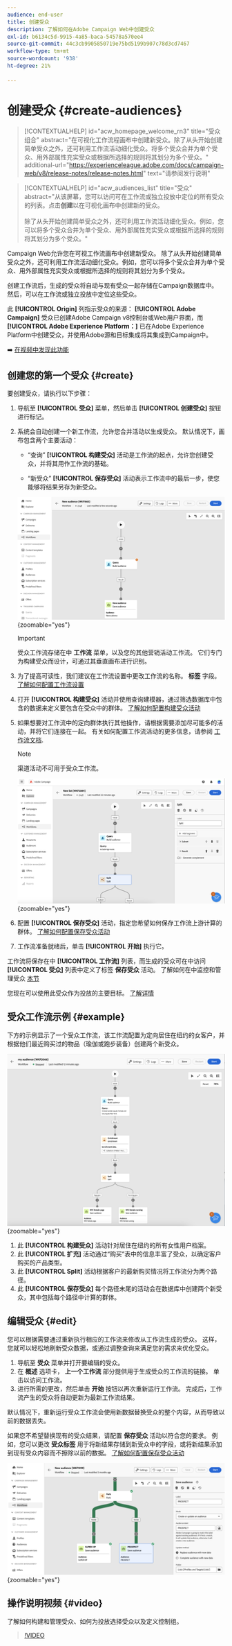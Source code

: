 ```yaml
---
audience: end-user
title: 创建受众
description: 了解如何在Adobe Campaign Web中创建受众
exl-id: b6134c5d-9915-4a85-baca-54578a570ee4
source-git-commit: 44c3cb9905850719e75bd5199b907c78d3cd7467
workflow-type: tm+mt
source-wordcount: '938'
ht-degree: 21%

---
```


# 创建受众 {#create-audiences}

>[!CONTEXTUALHELP]
>id="acw_homepage_welcome_rn3"
>title="受众组合"
>abstract="在可视化工作流程画布中创建新受众。除了从头开始创建简单受众之外，还可利用工作流活动细化受众。将多个受众合并为单个受众、用外部属性充实受众或根据所选择的规则将其划分为多个受众。"
>additional-url="https://experienceleague.adobe.com/docs/campaign-web/v8/release-notes/release-notes.html" text="请参阅发行说明"

>[!CONTEXTUALHELP]
>id="acw_audiences_list"
>title="受众"
>abstract="从该屏幕，您可以访问可在工作流或独立投放中定位的所有受众的列表。点击&#x200B;**创建**&#x200B;以在可视化画布中创建新的受众。<br/><br/>除了从头开始创建简单受众之外，还可利用工作流活动细化受众。例如，您可以将多个受众合并为单个受众、用外部属性充实受众或根据所选择的规则将其划分为多个受众。"

<!--
[!CONTEXTUALHELP]
>id="acw_audiences_create_settings"
>title="Audience settings"
>abstract="Enter the name of the audience and additional options, then click the **Create Audience** button."-->

Campaign Web允许您在可视工作流画布中创建新受众。 除了从头开始创建简单受众之外，还可利用工作流活动细化受众。例如，您可以将多个受众合并为单个受众、用外部属性充实受众或根据所选择的规则将其划分为多个受众。

创建工作流后，生成的受众将自动与现有受众一起存储在Campaign数据库中。 然后，可以在工作流或独立投放中定位这些受众。

此 **[!UICONTROL Origin]** 列指示受众的来源： **[!UICONTROL Adobe Campaign]** 受众已创建Adobe Campaign v8控制台或Web用户界面，而 **[!UICONTROL Adobe Experience Platform：]** 已在Adobe Experience Platform中创建受众，并使用Adobe源和目标集成将其集成到Campaign中。

➡️ [在视频中发现此功能](#video)

## 创建您的第一个受众 {#create}

要创建受众，请执行以下步骤：

1. 导航至 **[!UICONTROL 受众]** 菜单，然后单击 **[!UICONTROL 创建受众]** 按钮进行标记。

1. 系统会自动创建一个新工作流，允许您合并活动以生成受众。 默认情况下，画布包含两个主要活动：

   * “查询” **[!UICONTROL 构建受众]** 活动是工作流的起点，允许您创建受众，并将其用作工作流的基础。

   * “新受众” **[!UICONTROL 保存受众]** 活动表示工作流中的最后一步，使您能够将结果另存为新受众。

   ![](assets/create-audience-blank.png){zoomable=&quot;yes&quot;}

   >[!IMPORTANT]
   >
   >受众工作流存储在中 **工作流** 菜单，以及您的其他营销活动工作流。 它们专门为构建受众而设计，可通过其垂直画布进行识别。

1. 为了提高可读性，我们建议在工作流设置中更改工作流的名称。 **标签** 字段。 [了解如何配置工作流设置](../workflows/workflow-settings.md)

1. 打开 **[!UICONTROL 构建受众]** 活动并使用查询建模器，通过筛选数据库中包含的数据来定义要包含在受众中的群体。 [了解如何配置构建受众活动](../workflows/activities/build-audience.md)

1. 如果想要对工作流中的定向群体执行其他操作，请根据需要添加尽可能多的活动，并将它们连接在一起。 有关如何配置工作流活动的更多信息，请参阅 [工作流文档](../workflows/activities/about-activities.md).

   >[!NOTE]
   >
   >渠道活动不可用于受众工作流。

   ![](assets/audience-creation-canvas.png){zoomable=&quot;yes&quot;}

1. 配置 **[!UICONTROL 保存受众]** 活动，指定您希望如何保存工作流上游计算的群体。 [了解如何配置保存受众活动](../workflows/activities/save-audience.md)

1. 工作流准备就绪后，单击 **[!UICONTROL 开始]** 执行它。

工作流将保存在中 **[!UICONTROL 工作流]** 列表，而生成的受众可在中访问 **[!UICONTROL 受众]** 列表中定义了标签 **保存受众** 活动。 了解如何在中监控和管理受众 [本节](manage-audience.md)

您现在可以使用此受众作为投放的主要目标。 [了解详情](add-audience.md)

## 受众工作流示例 {#example}

下方的示例显示了一个受众工作流，该工作流配置为定向居住在纽约的女客户，并根据他们最近购买过的物品（瑜伽或跑步装备）创建两个新受众。

![](assets/audiences-example.png){zoomable=&quot;yes&quot;}

1. 此 **[!UICONTROL 构建受众]** 活动针对居住在纽约的所有女性用户档案。
1. 此 **[!UICONTROL 扩充]** 活动通过“购买”表中的信息丰富了受众，以确定客户购买的产品类型。
1. 此 **[!UICONTROL Split]** 活动根据客户的最新购买情况将工作流分为两个路径。
1. 此 **[!UICONTROL 保存受众]** 每个路径末尾的活动会在数据库中创建两个新受众，其中包括每个路径中计算的群体。

## 编辑受众 {#edit}

您可以根据需要通过重新执行相应的工作流来修改从工作流生成的受众。 这样，您就可以轻松地刷新受众数据，或通过调整查询来满足您的需求来优化受众。

1. 导航至 **受众** 菜单并打开要编辑的受众。
1. 在 **概述** 选项卡， **上一个工作流** 部分提供用于生成受众的工作流的链接。 单击以访问工作流。
1. 进行所需的更改，然后单击 **开始** 按钮以再次重新运行工作流。 完成后，工作流产生的受众将自动更新为最新工作流结果。

默认情况下，重新运行受众工作流会使用新数据替换受众的整个内容，从而导致以前的数据丢失。

如果您不希望替换现有的受众结果，请配置 **保存受众** 活动以符合您的要求。 例如，您可以更改 **受众标签** 用于将新结果存储到新受众中的字段，或将新结果添加到现有受众内容而不擦除以前的数据。 [了解如何配置保存受众活动](../workflows/activities/save-audience.md)

![](assets/edit-audience-save.png){zoomable=&quot;yes&quot;}

## 操作说明视频 {#video}

了解如何构建和管理受众、如何为投放选择受众以及定义控制组。

>[!VIDEO](https://video.tv.adobe.com/v/3425861?quality=12)
